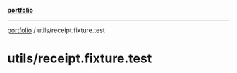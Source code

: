 [**portfolio**](../../README.md)

***

[portfolio](../../modules.md) / utils/receipt.fixture.test

# utils/receipt.fixture.test

